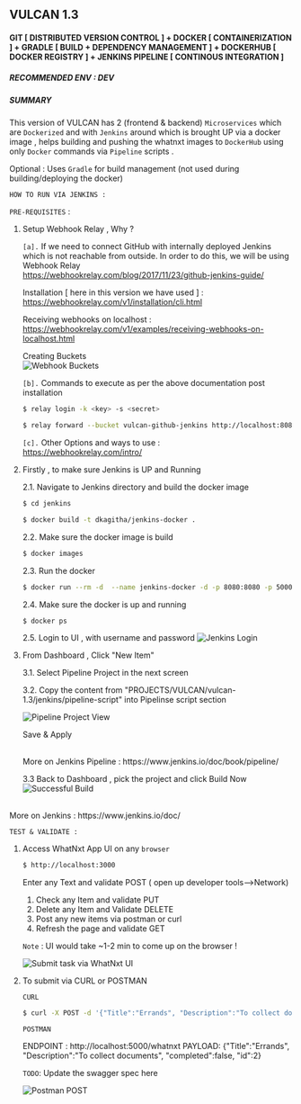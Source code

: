 
## VULCAN 1.3
#### GIT [ DISTRIBUTED VERSION CONTROL ] + DOCKER [ CONTAINERIZATION ] + GRADLE [ BUILD + DEPENDENCY MANAGEMENT ] +  DOCKERHUB [ DOCKER REGISTRY ] + JENKINS PIPELINE [ CONTINOUS INTEGRATION ]

##### RECOMMENDED ENV : DEV

##### SUMMARY

This version of VULCAN has 2 (frontend & backend)  `Microservices` which are `Dockerized` and with `Jenkins` around which is brought UP via a docker image , helps building and  pushing the whatnxt images to  `DockerHub` using only `Docker` commands via `Pipeline` scripts .

Optional : Uses `Gradle` for build management (not used during building/deploying the docker) 

`HOW TO RUN VIA JENKINS :`

`PRE-REQUISITES` :

1. Setup Webhook Relay , Why ? 

    `[a].` If we need to connect GitHub with internally deployed Jenkins which is not reachable from outside. In order to do this, we will be using Webhook Relay <br />
    https://webhookrelay.com/blog/2017/11/23/github-jenkins-guide/

    Installation [ here in this version we have used ] : <br />
    https://webhookrelay.com/v1/installation/cli.html 

    Receiving webhooks on localhost : <br />
    https://webhookrelay.com/v1/examples/receiving-webhooks-on-localhost.html

    Creating Buckets <br />
    ![Webhook Buckets ](PROJECTS/VULCAN/images/VULCAN-Webhook-Relay.png?raw=true) <br />

    `[b].` Commands to execute as per the above documentation post installation 

    ```bash
    $ relay login -k <key> -s <secret>

    $ relay forward --bucket vulcan-github-jenkins http://localhost:8080/vulcan-github-webhook/
    ``` 

    `[c].` Other Options and ways to use : <br />  https://webhookrelay.com/intro/
         

2. Firstly , to make sure  Jenkins is UP and Running 

    2.1. Navigate to Jenkins directory and build the docker image 

    ```bash
    $ cd jenkins
    ```
    
    ```bash
    $ docker build -t dkagitha/jenkins-docker .
    ```

    2.2. Make sure the docker image is build 
    ```bash
    $ docker images
    ``` 

    2.3. Run the docker 
    ```bash
    $ docker run --rm -d  --name jenkins-docker -d -p 8080:8080 -p 50000:50000 -v jenkins_home:/var/jenkins_home -v /var/run/docker.sock:/var/run/docker.sock dkagitha/jenkins-docker
    ```    

    2.4. Make sure the docker is up and running 
    ```bash
    $ docker ps 
    ```

    2.5. Login to UI , with username and password
    ![Jenkins Login](PROJECTS/VULCAN/images/VULCAN-Jenkins-Login.png?raw=true)


3. From Dashboard , Click "New Item" 

    3.1. Select Pipeline Project in the next screen <br />

    3.2. Copy the content from "PROJECTS/VULCAN/vulcan-1.3/jenkins/pipeline-script" into Pipelinse script section <br />

    ![Pipeline Project View ](PROJECTS/VULCAN/images/VULCAN-1.4-Pipeline-Screenshot.png?raw=true)

    Save & Apply 

    <br />
    More on Jenkins Pipeline : https://www.jenkins.io/doc/book/pipeline/ <br />

    3.3 Back to Dashboard , pick the project and click Build Now <br />
    ![Successful Build ](PROJECTS/VULCAN/images/VULCAN-1.4-Pipeline-Screenshot.png?raw=true)

<br />
More on Jenkins : https://www.jenkins.io/doc/ 

`TEST & VALIDATE :`


1. Access WhatNxt App UI on any `browser`

    ```bash
    $ http://localhost:3000
    ```    

    Enter any Text and validate POST ( open up developer tools-->Network) 

    1. Check any Item and validate PUT <br /> 
    2. Delete any Item and Validate DELETE <br /> 
    3. Post any new items via postman or curl <br /> 
    4. Refresh the page and validate GET <br /> 

    `Note` : UI would take ~1-2 min to come up on the browser !

    ![Submit task via WhatNxt UI](PROJECTS/VULCAN/images/VULCAN-WhatNxt-UI.png?raw=true)
    
2. To submit via CURL or POSTMAN

    `CURL`
    ```bash
    $ curl -X POST -d '{"Title":"Errands", "Description":"To collect documents", "completed":false, "id":2}' 'http://localhost:5000/whatnxt' -H 'Content-Type: application/json'
    ```  

    `POSTMAN`

    ENDPOINT : http://localhost:5000/whatnxt
    PAYLOAD: 
        {"Title":"Errands", "Description":"To collect documents", "completed":false, "id":2}
    
    `TODO`: Update the swagger spec here 

    ![Postman POST ](PROJECTS/VULCAN/images/VULCAN-WhatNxt-Postman.png?raw=true)

